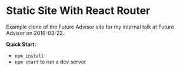 # Static Site With React Router

Example clone of the Future Advisor site for my internal talk at Future Advisor on 2016-03-22.

**Quick Start:**

* `npm install`
* `npm start` to run a dev server
